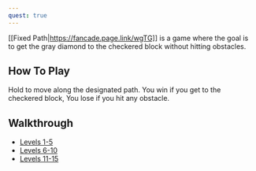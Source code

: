 ```yaml
---
quest: true
---
```


[[Fixed Path|https://fancade.page.link/wgTG]] is a game where the goal is to get the gray diamond to the checkered block without hitting obstacles. 

## How To Play

Hold to move along the designated path. You win if you get to the checkered block, You lose if you hit any obstacle.

## Walkthrough

- [Levels 1-5](https://youtube.com/watch?v=NnaO3gr8arc)
- [Levels 6-10](https://youtube.com/watch?v=pZu-Q_-Ntto)
- [Levels 11-15](https://youtube.com/watch?v=gCWa5uan1hk)